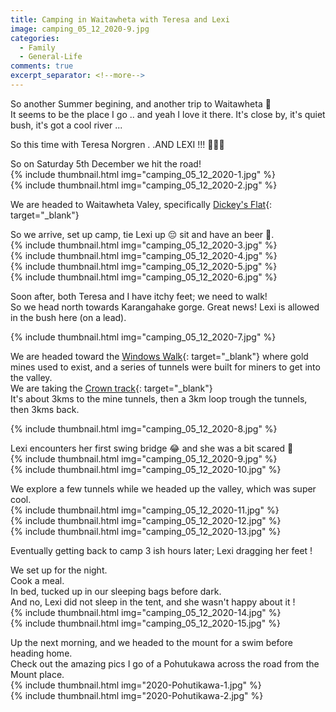 ```yaml
---
title: Camping in Waitawheta with Teresa and Lexi
image: camping_05_12_2020-9.jpg
categories:
  - Family
  - General-Life
comments: true
excerpt_separator: <!--more-->
---
```

So another Summer begining, and another trip to Waitawheta 🤣  
It seems to be the place I go .. and yeah I love it there. It's close by, it's quiet bush, it's got a cool river ...

<!--more-->

So this time with Teresa Norgren . .AND LEXI !!! 🐶🐾🐾  

So on Saturday 5th December we hit the road!  
{% include thumbnail.html img="camping_05_12_2020-1.jpg" %}  
{% include thumbnail.html img="camping_05_12_2020-2.jpg" %}  

We are headed to Waitawheta Valey, specifically [Dickey's Flat](https://www.doc.govt.nz/parks-and-recreation/places-to-go/bay-of-plenty/places/kaimai-mamaku-conservation-park/things-to-do/dickey-flat-campsite/){: target="_blank"}  

So we arrive, set up camp, tie Lexi up 😔 sit and have an beer 🍻.  
{% include thumbnail.html img="camping_05_12_2020-3.jpg" %}  
{% include thumbnail.html img="camping_05_12_2020-4.jpg" %}  
{% include thumbnail.html img="camping_05_12_2020-5.jpg" %}  
{% include thumbnail.html img="camping_05_12_2020-6.jpg" %}  

Soon after, both Teresa and I have itchy feet; we need to walk!  
So we head north towards Karangahake gorge. Great news! Lexi is allowed in the bush here (on a lead).  

{% include thumbnail.html img="camping_05_12_2020-7.jpg" %}  

We are headed toward the [Windows Walk](https://www.doc.govt.nz/parks-and-recreation/places-to-go/bay-of-plenty/places/kaimai-mamaku-conservation-park/things-to-do/tracks/karangahake-windows-walk/){: target="_blank"} where gold mines used to exist, and a series of tunnels were built for miners to get into the valley.  
We are taking the [Crown track](https://www.doc.govt.nz/parks-and-recreation/places-to-go/bay-of-plenty/places/kaimai-mamaku-conservation-park/things-to-do/tracks/crown-track-to-dickeys-flat/){: target="_blank"}  
It's about 3kms to the mine tunnels, then a 3km loop trough the tunnels, then 3kms back.  

{% include thumbnail.html img="camping_05_12_2020-8.jpg" %}  

Lexi encounters her first swing bridge 😂 and she was a bit scared 💩  
{% include thumbnail.html img="camping_05_12_2020-9.jpg" %}  
{% include thumbnail.html img="camping_05_12_2020-10.jpg" %}  

We explore a few tunnels while we headed up the valley, which was super cool.  
{% include thumbnail.html img="camping_05_12_2020-11.jpg" %}  
{% include thumbnail.html img="camping_05_12_2020-12.jpg" %}  
{% include thumbnail.html img="camping_05_12_2020-13.jpg" %}  

Eventually getting back to camp 3 ish hours later; Lexi dragging her feet !  

We set up for the night.  
Cook a meal.  
In bed, tucked up in our sleeping bags before dark.  
And no, Lexi did not sleep in the tent, and she wasn't happy about it !  
{% include thumbnail.html img="camping_05_12_2020-14.jpg" %}  
{% include thumbnail.html img="camping_05_12_2020-15.jpg" %}  

Up the next morning, and we headed to the mount for a swim before heading home.  
Check out the amazing pics I go of a Pohutukawa across the road from the Mount place.  
{% include thumbnail.html img="2020-Pohutikawa-1.jpg" %}  
{% include thumbnail.html img="2020-Pohutikawa-2.jpg" %}  




